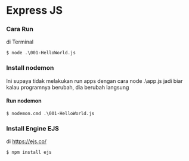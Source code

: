 # Express JS

### Cara Run

di Terminal

`$ node .\001-HelloWorld.js`

### Install nodemon
Ini supaya tidak melakukan run apps dengan cara node .\app.js
jadi biar kalau programnya berubah, dia berubah langsung

#### Run nodemon
`$ nodemon.cmd .\001-HelloWorld.js`


### Install Engine EJS
di https://ejs.co/

`$ npm install ejs`